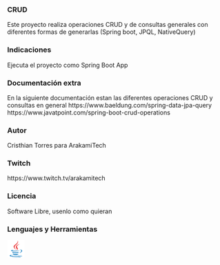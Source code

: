 <h3>CRUD</h3>
Este proyecto realiza operaciones CRUD y de consultas generales con diferentes formas de generarlas (Spring boot, JPQL, NativeQuery)

<h3>Indicaciones</h3>
Ejecuta el proyecto como Spring Boot App

<h3>Documentación extra</h3>
En la siguiente documentación estan las diferentes operaciones CRUD y consultas en general
https://www.baeldung.com/spring-data-jpa-query
https://www.javatpoint.com/spring-boot-crud-operations

<h3>Autor</h3>
Cristhian Torres para ArakamiTech

<h3>Twitch</h3>
https://www.twitch.tv/arakamitech

<h3>Licencia</h3>
Software Libre, usenlo como quieran

<h3 align="left">Lenguajes y Herramientas</h3>
<p align="left"> 
  <a href="https://www.java.com" target="_blank"> 
    <img src="https://raw.githubusercontent.com/devicons/devicon/master/icons/java/java-original.svg" alt="java" width="40" height="40"/> 
  </a>
</p>
